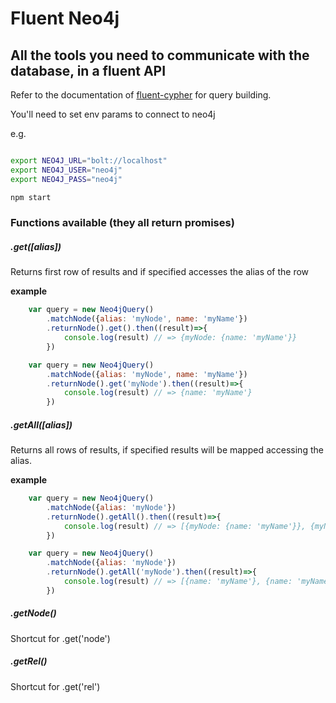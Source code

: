 # Fluent Neo4j

## All the tools you need to communicate with the database, in a fluent API

Refer to the documentation of [fluent-cypher](https://github.com/ogroppo/fluent-cypher/blob/master/README.md) for query building.

You'll need to set env params to connect to neo4j

e.g.

~~~sh

export NEO4J_URL="bolt://localhost"
export NEO4J_USER="neo4j"
export NEO4J_PASS="neo4j"

npm start

~~~

### Functions available (they all return promises)

##### .get([alias])

Returns first row of results and if specified accesses the alias of the row

**example**

~~~js
	var query = new Neo4jQuery()
		.matchNode({alias: 'myNode', name: 'myName'})
		.returnNode().get().then((result)=>{
			console.log(result) // => {myNode: {name: 'myName'}}
		})
~~~

~~~js
	var query = new Neo4jQuery()
		.matchNode({alias: 'myNode', name: 'myName'})
		.returnNode().get('myNode').then((result)=>{
			console.log(result) // => {name: 'myName'}
		})
~~~

##### .getAll([alias])

Returns all rows of results, if specified results will be mapped accessing the alias.

**example**

~~~js
	var query = new Neo4jQuery()
		.matchNode({alias: 'myNode'})
		.returnNode().getAll().then((result)=>{
			console.log(result) // => [{myNode: {name: 'myName'}}, {myNode: {name: 'myName2'}}]
		})
~~~

~~~js
	var query = new Neo4jQuery()
		.matchNode({alias: 'myNode'})
		.returnNode().getAll('myNode').then((result)=>{
			console.log(result) // => [{name: 'myName'}, {name: 'myName2'}]
		})
~~~

##### .getNode()

Shortcut for .get('node')

##### .getRel()

Shortcut for .get('rel')
